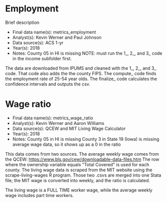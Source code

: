 # Employment

Brief description

* Final data name(s): metrics_employment
* Analyst(s): Kevin Werner and Paul Johnson
* Data source(s): ACS 1-yr
* Year(s): 2018
* Notes:
	County 05 in HI is missing
	NOTE: must run the 1_, 2_, and 3_ code in the income subfolder first.
	
The data are downloaded from IPUMS and cleaned with the 1_, 2_, and 3_ code. That
code also adds the the county FIPS. The compute_ code finds the employment rate of
25-54 year olds. The finalize_ code calculates the confidence intervals and outputs
the csv.  

# Wage ratio

* Final data name(s): metrics_wage_ratio
* Analyst(s): Kevin Werner and Aaron Williams
* Data source(s): QCEW and MIT Living Wage Calculator 
* Year(s): 2018
* Notes:
	County 05 in HI is missing
	County 3 in State 19 (Iowa) is missing average wage data, so it shows up as a 0 in the ratio
	
This data comes from two sources. The average weekly wage comes from the QCEW: https://www.bls.gov/cew/downloadable-data-files.htm
The row where the ownership variable equals "Total Covered" is used for each county.
The living wage data is scraped from the MIT website using the scrape-living-wages R program.
Those two .csvs are merged into one Stata file; the MIT wage is converted into weekly, and the ratio
is calculated. 

The living wage is a FULL TIME worker wage, while the average weekly wage includes part time workers.

